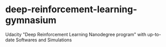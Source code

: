 # deep-reinforcement-learning-gymnasium
Udacity "Deep Reinforcement Learning Nanodegree program" with up-to-date Softwares and Simulations
